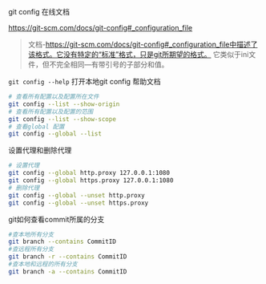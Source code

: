 git config 在线文档

https://git-scm.com/docs/git-config#_configuration_file


> 文档-https://git-scm.com/docs/git-config#_configuration_file中描述了该格式。它没有特定的“标准”格式，只是git所期望的格式。
> 它类似于ini文件，但不完全相同—有带引号的子部分和值。

```git config --help```
打开本地git config 帮助文档

```sh
# 查看所有配置以及配置所在文件
git config --list --show-origin
# 查看所有配置以及配置的范围
git config --list --show-scope
# 查看global 配置
git config --global --list
```

设置代理和删除代理
```sh
# 设置代理
git config --global http.proxy 127.0.0.1:1080
git config --global https.proxy 127.0.0.1:1080
# 删除代理
git config --global --unset http.proxy
git config --global --unset https.proxy
```

git如何查看commit所属的分支
```sh
#查本地所有分支
git branch --contains CommitID
#查远程所有分支
git branch -r --contains CommitID
#查本地和远程的所有分支
git branch -a --contains CommitID
```
